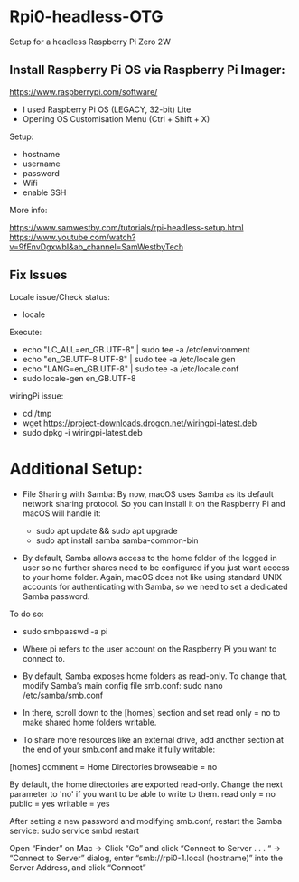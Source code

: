 # Rpi0-headless-OTG
Setup for a headless Raspberry Pi Zero 2W

## Install Raspberry Pi OS via Raspberry Pi Imager: 
https://www.raspberrypi.com/software/

- I used Raspberry Pi OS (LEGACY, 32-bit) Lite
- Opening OS Customisation Menu (Ctrl + Shift + X)

Setup:
  - hostname
  - username
  - password
  - Wifi
  - enable SSH

More info: 

https://www.samwestby.com/tutorials/rpi-headless-setup.html
https://www.youtube.com/watch?v=9fEnvDgxwbI&ab_channel=SamWestbyTech


##  Fix Issues

Locale issue/Check status: 
- locale

Execute:
- echo "LC_ALL=en_GB.UTF-8" | sudo tee -a /etc/environment
- echo "en_GB.UTF-8 UTF-8" | sudo tee -a /etc/locale.gen
- echo "LANG=en_GB.UTF-8" | sudo tee -a /etc/locale.conf
- sudo locale-gen en_GB.UTF-8



wiringPi issue:

- cd /tmp
- wget https://project-downloads.drogon.net/wiringpi-latest.deb
- sudo dpkg -i wiringpi-latest.deb


# Additional Setup:

- File Sharing with Samba:
By now, macOS uses Samba as its default network sharing protocol. So you can install it on the Raspberry Pi and macOS will handle it:
  - sudo apt update && sudo apt upgrade
  - sudo apt install samba samba-common-bin

- By default, Samba allows access to the home folder of the logged in user so no further shares need to be configured if you just want access to your home folder. Again, macOS does not like using standard UNIX accounts for authenticating with Samba, so we need to set a dedicated Samba password.

To do so:
  - sudo smbpasswd -a pi

- Where pi refers to the user account on the Raspberry Pi you want to connect to.

- By default, Samba exposes home folders as read-only. To change that, modify Samba’s main config file smb.conf:
  sudo nano /etc/samba/smb.conf

- In there, scroll down to the [homes] section and set read only = no to make shared home folders writable.

- To share more resources like an external drive, add another section at the end of your smb.conf and make it fully writable:

[homes]
   comment = Home Directories
   browseable = no

By default, the home directories are exported read-only. Change the next parameter to 'no' if you want to be able to write to them.
   read only = no
   public = yes
   writable = yes


After setting a new password and modifying smb.conf, restart the Samba service:
sudo service smbd restart

Open “Finder” on Mac -> Click “Go” and click “Connect to Server . . . “ -> “Connect to Server” dialog, enter “smb://rpi0-1.local (hostname)” into the Server Address, and click “Connect”


